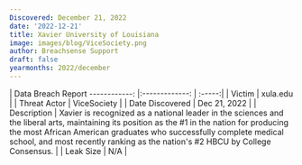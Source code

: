```yaml
---
Discovered: December 21, 2022
date: '2022-12-21'
title: Xavier University of Louisiana
image: images/blog/ViceSociety.png
author: Breachsense Support
draft: false
yearmonths: 2022/december
---
```



| Data Breach Report
------------:     |:-------------:    | :-----:|
| Victim      | xula.edu      | 
| Threat Actor      | ViceSociety      | 
| Date Discovered      | Dec 21, 2022      | 
| Description      | Xavier is recognized as a national leader in the sciences and the liberal arts, maintaining its position as the #1 in the nation for producing the most African American graduates who successfully complete medical school, and most recently ranking as the nation's #2 HBCU by College Consensus.      | 
| Leak Size      | N/A      | 

